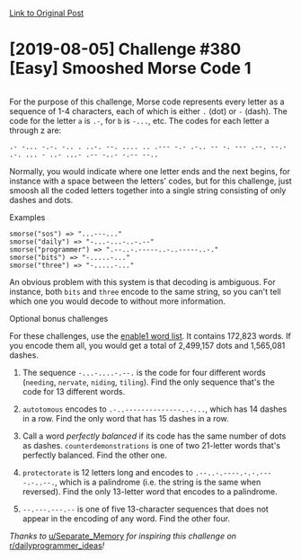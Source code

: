 <a href="https://www.reddit.com/r/dailyprogrammer/comments/cmd1hb/20190805_challenge_380_easy_smooshed_morse_code_1/">Link to Original Post</a>

<div class="_2FCtq-QzlfuN-SwVMUZMM3 _2v9pwVh0VUYrmhoMv1tHPm t3_cmd1hb"><div class="y8HYJ-y_lTUHkQIc1mdCq _2INHSNB8V5eaWp4P0rY_mE"><div class="_2SdHzo12ISmrC8H86TgSCp _29WrubtjAcKqzJSPdQqQ4h " theme="[object Object]" style="--posttitletextcolor:#1A1A1B;"><h1 class="_eYtD2XCVieq6emjKBH3m">[2019-08-05] Challenge #380 [Easy] Smooshed Morse Code 1</h1></div></div><div class="_1hLrLjnE1G_RBCNcN9MVQf">
              <img alt="" src="https://www.redditstatic.com/desktop2x/img/renderTimingPixel.png" style="width: 1px; height: 1px;" onload="(__markFirstPostVisible || function(){})();">
            </div><style>
        .t3_cmd1hb ._2FCtq-QzlfuN-SwVMUZMM3 {
          --postTitle-VisitedLinkColor: #9b9b9b;
          --postTitleLink-VisitedLinkColor: #9b9b9b;
        }
      </style></div>
      
 <div class="_3xX726aBn29LDbsDtzr_6E _1Ap4F5maDtT1E1YuCiaO0r D3IL3FD0RFy_mkKLPwL4" data-click-id="text" style="max-width: 800px;"><div theme="[object Object]" class="_292iotee39Lmt0MkQZ2hPV RichTextJSON-root" style="color: rgb(26, 26, 27);"><p class="_1qeIAgB0cPwnLhDF9XSiJM">For the purpose of this challenge, Morse code represents every letter as a sequence of 1-4 characters, each of which is either <code class="_34q3PgLsx9zIU5BiSOjFoM">.</code> (dot) or <code class="_34q3PgLsx9zIU5BiSOjFoM">-</code> (dash). The code for the letter <code class="_34q3PgLsx9zIU5BiSOjFoM">a</code> is <code class="_34q3PgLsx9zIU5BiSOjFoM">.-</code>, for <code class="_34q3PgLsx9zIU5BiSOjFoM">b</code> is <code class="_34q3PgLsx9zIU5BiSOjFoM">-...</code>, etc. The codes for each letter a through z are:</p><pre class="_3GnarIQX9tD_qsgXkfSDz1"><code class="_34q3PgLsx9zIU5BiSOjFoM">.- -... -.-. -.. . ..-. --. .... .. .--- -.- .-.. -- -. --- .--. --.- .-. ... - ..- ...- .-- -..- -.-- --..
</code></pre><p class="_1qeIAgB0cPwnLhDF9XSiJM">Normally, you would indicate where one letter ends and the next begins, for instance with a space between the letters' codes, but for this challenge, just smoosh all the coded letters together into a single string consisting of only dashes and dots.</p><div class="_7T4UafM1PdBGycd5na9nF">Examples</div><pre class="_3GnarIQX9tD_qsgXkfSDz1"><code class="_34q3PgLsx9zIU5BiSOjFoM">smorse("sos") =&gt; "...---..."
smorse("daily") =&gt; "-...-...-..-.--"
smorse("programmer") =&gt; ".--..-.-----..-..-----..-."
smorse("bits") =&gt; "-.....-..."
smorse("three") =&gt; "-.....-..."
</code></pre><p class="_1qeIAgB0cPwnLhDF9XSiJM">An obvious problem with this system is that decoding is ambiguous. For instance, both <code class="_34q3PgLsx9zIU5BiSOjFoM">bits</code> and <code class="_34q3PgLsx9zIU5BiSOjFoM">three</code> encode to the same string, so you can't tell which one you would decode to without more information.</p><div class="_7T4UafM1PdBGycd5na9nF">Optional bonus challenges</div><p class="_1qeIAgB0cPwnLhDF9XSiJM">For these challenges, use the <a href="https://raw.githubusercontent.com/dolph/dictionary/master/enable1.txt" class="_3t5uN8xUmg0TOwRCOGQEcU" rel="noopener noreferrer" target="_blank">enable1 word list</a>. It contains 172,823 words. If you encode them all, you would get a total of 2,499,157 dots and 1,565,081 dashes.</p><ol class="_1eJr7K139jnMstd4HajqYP"><li class="_3gqTEjt4x9UIIpWiro7YXz"><p class="_1qeIAgB0cPwnLhDF9XSiJM">The sequence <code class="_34q3PgLsx9zIU5BiSOjFoM">-...-....-.--.</code> is the code for four different words (<code class="_34q3PgLsx9zIU5BiSOjFoM">needing</code>, <code class="_34q3PgLsx9zIU5BiSOjFoM">nervate</code>, <code class="_34q3PgLsx9zIU5BiSOjFoM">niding</code>, <code class="_34q3PgLsx9zIU5BiSOjFoM">tiling</code>). Find the only sequence that's the code for 13 different words.</p></li><li class="_3gqTEjt4x9UIIpWiro7YXz"><p class="_1qeIAgB0cPwnLhDF9XSiJM"><code class="_34q3PgLsx9zIU5BiSOjFoM">autotomous</code> encodes to <code class="_34q3PgLsx9zIU5BiSOjFoM">.-..--------------..-...</code>, which has 14 dashes in a row. Find the only word that has 15 dashes in a row.</p></li><li class="_3gqTEjt4x9UIIpWiro7YXz"><p class="_1qeIAgB0cPwnLhDF9XSiJM">Call a word <em class="_7s4syPYtk5hfUIjySXcRE">perfectly balanced</em> if its code has the same number of dots as dashes. <code class="_34q3PgLsx9zIU5BiSOjFoM">counterdemonstrations</code> is one of two 21-letter words that's perfectly balanced. Find the other one.</p></li><li class="_3gqTEjt4x9UIIpWiro7YXz"><p class="_1qeIAgB0cPwnLhDF9XSiJM"><code class="_34q3PgLsx9zIU5BiSOjFoM">protectorate</code> is 12 letters long and encodes to <code class="_34q3PgLsx9zIU5BiSOjFoM">.--..-.----.-.-.----.-..--.</code>, which is a palindrome (i.e. the string is the same when reversed). Find the only 13-letter word that encodes to a palindrome.</p></li><li class="_3gqTEjt4x9UIIpWiro7YXz"><p class="_1qeIAgB0cPwnLhDF9XSiJM"><code class="_34q3PgLsx9zIU5BiSOjFoM">--.---.---.--</code> is one of five 13-character sequences that does not appear in the encoding of any word. Find the other four.</p></li></ol><p class="_1qeIAgB0cPwnLhDF9XSiJM"><em class="_7s4syPYtk5hfUIjySXcRE">Thanks to </em><a href="/u/Separate_Memory/" class="_3t5uN8xUmg0TOwRCOGQEcU" rel="noopener noreferrer" target="_blank">u/Separate_Memory</a><em class="_7s4syPYtk5hfUIjySXcRE"> for inspiring this challenge on </em><a href="/r/dailyprogrammer_ideas/" class="_3t5uN8xUmg0TOwRCOGQEcU" rel="noopener noreferrer" target="_blank">r/dailyprogrammer_ideas</a><em class="_7s4syPYtk5hfUIjySXcRE">!</em></p></div></div>